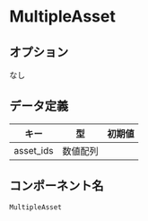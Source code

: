 # MultipleAsset

## オプション

なし

## データ定義

| キー      | 型 | 初期値 |
| -------- | ------- | ------- |
| asset_ids | 数値配列 |  |

## コンポーネント名

`MultipleAsset`

